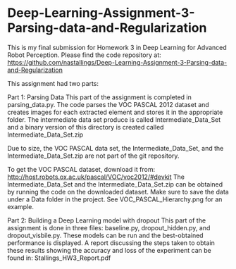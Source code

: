 # Deep-Learning-Assignment-3-Parsing-data-and-Regularization
This is my final submission for Homework 3 in Deep Learning for Advanced Robot Perception. Please find the code repository at: https://github.com/nastallings/Deep-Learning-Assignment-3-Parsing-data-and-Regularization

This assignment had two parts:


Part 1: Parsing Data
This part of the assignment is completed in parsing_data.py. The code parses the VOC PASCAL 2012 dataset and creates images for each extracted element and stores it in the appropriate folder. The intermediate data set produce is called Intermediate_Data_Set and a binary version of this directory is created called Intermediate_Data_Set.zip

Due to size, the VOC PASCAL data set, the Intermediate_Data_Set, and the Intermediate_Data_Set.zip are not part of the git repository. 

To get the VOC PASCAL dataset, download it from: http://host.robots.ox.ac.uk/pascal/VOC/voc2012/#devkit
The Intermediate_Data_Set and the Intermediate_Data_Set.zip can be obtained by running the code on the downloaded dataset. 
Make sure to save the data under a Data folder in the project. See VOC_PASCAL_Hierarchy.png for an example.



Part 2: Building a Deep Learning model with dropout
This part of the assignment is done in three files: baseline.py, dropout_hidden.py, and dropout_visbile.py. These models can be run and the best-obtained performance is displayed. A report discussing the steps taken to obtain these results showing the accuracy and loss of the experiment can be found in: Stallings_HW3_Report.pdf


